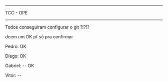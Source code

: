 

***********************************************************************************************************

TCC - OPE


***********************************************************************************************************


Todos conseguiram configurar o git ?!?!?

deem um OK pf só pra confirmar


Pedro: OK

Diego: OK

Gabriel: -- OK

Vitor: --
